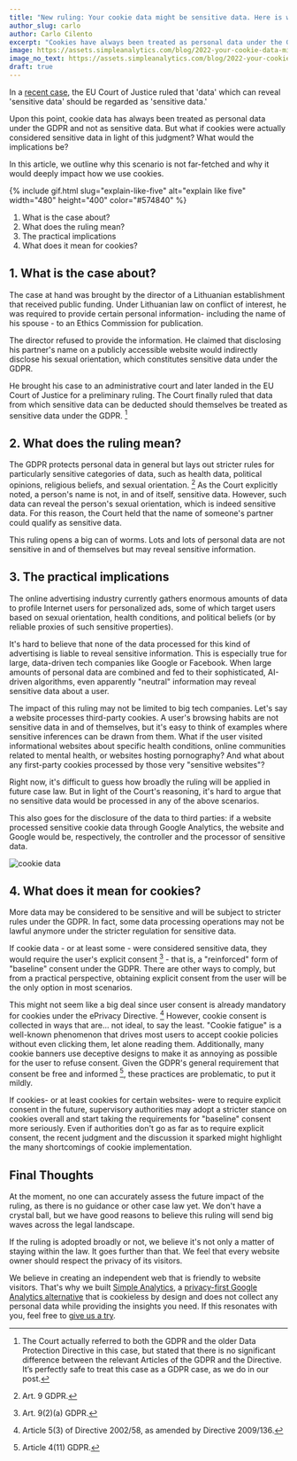 ```yaml
---
title: "New ruling: Your cookie data might be sensitive data. Here is why that matters"
author_slug: carlo
author: Carlo Cilento
excerpt: "Cookies have always been treated as personal data under the GDPR, but are now considered sensitive data under the new ruling"
image: https://assets.simpleanalytics.com/blog/2022-your-cookie-data-might-be-sensitive-data/social-image.png
image_no_text: https://assets.simpleanalytics.com/blog/2022-your-cookie-data-might-be-sensitive-data/social-image-no-text.png
draft: true
---
```


In a [recent case](https://gdprhub.eu/index.php?title=CJEU_-_C%E2%80%91184/20_-_Vyriausioji_Tarnybin%C4%97s_Etikos_Komisija), the EU Court of Justice ruled that 'data' which can reveal 'sensitive data' should be regarded as 'sensitive data.'

Upon this point, cookie data has always been treated as personal data under the GDPR and not as sensitive data. But what if cookies were actually considered sensitive data in light of this judgment? What would the implications be?

In this article, we outline why this scenario is not far-fetched and why it would deeply impact how we use cookies.

{% include gif.html slug="explain-like-five" alt="explain like five" width="480" height="400" color="#574840" %}

1.  What is the case about? 
2.  What does the ruling mean?
3.  The practical implications
4.  What does it mean for cookies?

## 1. What is the case about?

The case at hand was brought by the director of a Lithuanian establishment that received public funding. Under Lithuanian law on conflict of interest, he was required to provide certain personal information- including the name of his spouse - to an Ethics Commission for publication.

The director refused to provide the information. He claimed that disclosing his partner's name on a publicly accessible website would indirectly disclose his sexual orientation, which constitutes sensitive data under the GDPR.

He brought his case to an administrative court and later landed in the EU Court of Justice for a preliminary ruling. The Court finally ruled that data from which sensitive data can be deducted should themselves be treated as sensitive data under the GDPR. [^1]

## 2. What does the ruling mean?

The GDPR protects personal data in general but lays out stricter rules for particularly sensitive categories of data, such as health data, political opinions, religious beliefs, and sexual orientation. [^2] As the Court explicitly noted, a person's name is not, in and of itself, sensitive data. However, such data can reveal the person's sexual orientation, which is indeed sensitive data. For this reason, the Court held that the name of someone's partner could qualify as sensitive data.

This ruling opens a big can of worms. Lots and lots of personal data are not sensitive in and of themselves but may reveal sensitive information. 

## 3. The practical implications

The online advertising industry currently gathers enormous amounts of data to profile Internet users for personalized ads, some of which target users based on sexual orientation, health conditions, and political beliefs (or by reliable proxies of such sensitive properties).

It's hard to believe that none of the data processed for this kind of advertising is liable to reveal sensitive information. This is especially true for large, data-driven tech companies like Google or Facebook. When large amounts of personal data are combined and fed to their sophisticated, AI-driven algorithms, even apparently "neutral" information may reveal sensitive data about a user.

The impact of this ruling may not be limited to big tech companies. Let's say a website processes third-party cookies. A user's browsing habits are not sensitive data in and of themselves, but it's easy to think of examples where sensitive inferences can be drawn from them. What if the user visited informational websites about specific health conditions, online communities related to mental health, or websites hosting pornography? And what about any first-party cookies processed by those very "sensitive websites"?

Right now, it's difficult to guess how broadly the ruling will be applied in future case law. But in light of the Court's reasoning, it's hard to argue that no sensitive data would be processed in any of the above scenarios.

This also goes for the disclosure of the data to third parties: if a website processed sensitive cookie data through Google Analytics, the website and Google would be, respectively, the controller and the processor of sensitive data.

<img src="https://assets.simpleanalytics.com/blog/2022-your-cookie-data-might-be-sensitive-data/social-image-no-text.png" alt="cookie data" class="border-radius" />
<p class="caption" markdown="1">
</p>

## 4. What does it mean for cookies?

More data may be considered to be sensitive  and will be subject to stricter rules under the GDPR. In fact, some data processing operations may not be lawful anymore under the stricter regulation for sensitive data.

If cookie data - or at least some - were considered sensitive data, they would require the user's explicit consent [^3] - that is, a "reinforced" form of "baseline" consent under the GDPR. There are other ways to comply, but from a practical perspective, obtaining explicit consent from the user will be the only option in most scenarios.

This might not seem like a big deal since user consent is already mandatory for cookies under the ePrivacy Directive. [^4] However, cookie consent is collected in ways that are... not ideal, to say the least. "Cookie fatigue" is a well-known phenomenon that drives most users to accept cookie policies without even clicking them, let alone reading them. Additionally, many cookie banners use deceptive designs to make it as annoying as possible for the user to refuse consent. Given the GDPR's general requirement that consent be free and informed [^5], these practices are problematic, to put it mildly.

If cookies- or at least cookies for certain websites- were to require explicit consent in the future, supervisory authorities may adopt a stricter stance on cookies overall and start taking the requirements for "baseline" consent more seriously. Even if authorities don't go as far as to require explicit consent, the recent judgment and the discussion it sparked might highlight the many shortcomings of cookie implementation.

## Final Thoughts

At the moment, no one can accurately assess the future impact of the ruling, as there is no guidance or other case law yet. We don't have a crystal ball, but we have good reasons to believe this ruling will send big waves across the legal landscape.

If the ruling is adopted broadly or not, we believe it's not only a matter of staying within the law. It goes further than that. We feel that every website owner should respect the privacy of its visitors.

We believe in creating an independent web that is friendly to website visitors. That's why we built [Simple Analytics](https://simpleanalytics.com/simpleanalytics.com), a [privacy-first Google Analytics alternative](https://www.simpleanalytics.com/blog/why-simple-analytics-is-a-great-alternative-to-google-analytics) that is cookieless by design and does not collect any personal data while providing the insights you need. If this resonates with you, feel free to [give us a try](https://simpleanalytics.com/welcome).

[^1]: The Court actually referred to both the GDPR and the older Data Protection Directive in this case, but stated that there is no significant difference between the relevant Articles of the GDPR and the Directive. It’s perfectly safe to treat this case as a GDPR case, as we do in our post.
[^2]: Art. 9 GDPR.
[^3]: Art. 9(2)(a) GDPR.
[^4]: Article 5(3) of Directive 2002/58, as amended by Directive 2009/136.
[^5]: Article 4(11) GDPR.
